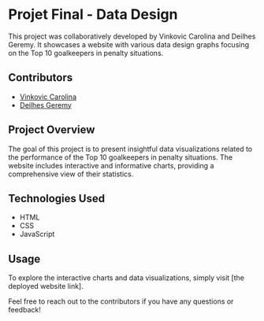 # Projet Final - Data Design

This project was collaboratively developed by Vinkovic Carolina and Deilhes Geremy. It showcases a website with various data design graphs focusing on the Top 10 goalkeepers in penalty situations.

## Contributors

- [Vinkovic Carolina](https://github.com/caro553)
- [Deilhes Geremy](link-to-deilhes-geremy-profile)

## Project Overview

The goal of this project is to present insightful data visualizations related to the performance of the Top 10 goalkeepers in penalty situations. The website includes interactive and informative charts, providing a comprehensive view of their statistics.

## Technologies Used

- HTML
- CSS
- JavaScript

## Usage

To explore the interactive charts and data visualizations, simply visit [the deployed website link].

Feel free to reach out to the contributors if you have any questions or feedback!

